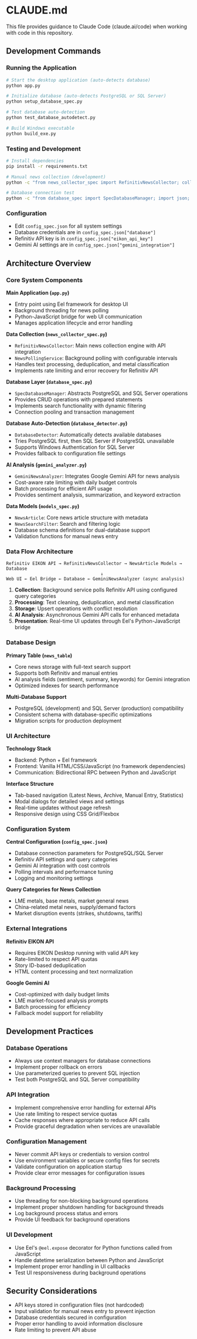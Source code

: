 # CLAUDE.md

This file provides guidance to Claude Code (claude.ai/code) when working with code in this repository.

## Development Commands

### Running the Application
```bash
# Start the desktop application (auto-detects database)
python app.py

# Initialize database (auto-detects PostgreSQL or SQL Server)
python setup_database_spec.py

# Test database auto-detection
python test_database_autodetect.py

# Build Windows executable
python build_exe.py
```

### Testing and Development
```bash
# Install dependencies
pip install -r requirements.txt

# Manual news collection (development)
python -c "from news_collector_spec import RefinitivNewsCollector; collector = RefinitivNewsCollector(); collector.collect_news()"

# Database connection test
python -c "from database_spec import SpecDatabaseManager; import json; config = json.load(open('config_spec.json')); db = SpecDatabaseManager(config['database']); print('Connected:', db.test_connection())"
```

### Configuration
- Edit `config_spec.json` for all system settings
- Database credentials are in `config_spec.json["database"]`
- Refinitiv API key is in `config_spec.json["eikon_api_key"]`
- Gemini AI settings are in `config_spec.json["gemini_integration"]`

## Architecture Overview

### Core System Components

**Main Application (`app.py`)**
- Entry point using Eel framework for desktop UI
- Background threading for news polling
- Python-JavaScript bridge for web UI communication
- Manages application lifecycle and error handling

**Data Collection (`news_collector_spec.py`)**
- `RefinitivNewsCollector`: Main news collection engine with API integration
- `NewsPollingService`: Background polling with configurable intervals
- Handles text processing, deduplication, and metal classification
- Implements rate limiting and error recovery for Refinitiv API

**Database Layer (`database_spec.py`)**
- `SpecDatabaseManager`: Abstracts PostgreSQL and SQL Server operations
- Provides CRUD operations with prepared statements
- Implements search functionality with dynamic filtering
- Connection pooling and transaction management

**Database Auto-Detection (`database_detector.py`)**
- `DatabaseDetector`: Automatically detects available databases
- Tries PostgreSQL first, then SQL Server if PostgreSQL unavailable
- Supports Windows Authentication for SQL Server
- Provides fallback to configuration file settings

**AI Analysis (`gemini_analyzer.py`)**
- `GeminiNewsAnalyzer`: Integrates Google Gemini API for news analysis
- Cost-aware rate limiting with daily budget controls
- Batch processing for efficient API usage
- Provides sentiment analysis, summarization, and keyword extraction

**Data Models (`models_spec.py`)**
- `NewsArticle`: Core news article structure with metadata
- `NewsSearchFilter`: Search and filtering logic
- Database schema definitions for dual-database support
- Validation functions for manual news entry

### Data Flow Architecture

```
Refinitiv EIKON API → RefinitivNewsCollector → NewsArticle Models → Database
                                    ↓
Web UI ← Eel Bridge ← Database ← GeminiNewsAnalyzer (async analysis)
```

1. **Collection**: Background service polls Refinitiv API using configured query categories
2. **Processing**: Text cleaning, deduplication, and metal classification
3. **Storage**: Upsert operations with conflict resolution
4. **AI Analysis**: Asynchronous Gemini API calls for enhanced metadata
5. **Presentation**: Real-time UI updates through Eel's Python-JavaScript bridge

### Database Design

**Primary Table (`news_table`)**
- Core news storage with full-text search support
- Supports both Refinitiv and manual entries
- AI analysis fields (sentiment, summary, keywords) for Gemini integration
- Optimized indexes for search performance

**Multi-Database Support**
- PostgreSQL (development) and SQL Server (production) compatibility
- Consistent schema with database-specific optimizations
- Migration scripts for production deployment

### UI Architecture

**Technology Stack**
- Backend: Python + Eel framework
- Frontend: Vanilla HTML/CSS/JavaScript (no framework dependencies)
- Communication: Bidirectional RPC between Python and JavaScript

**Interface Structure**
- Tab-based navigation (Latest News, Archive, Manual Entry, Statistics)
- Modal dialogs for detailed views and settings
- Real-time updates without page refresh
- Responsive design using CSS Grid/Flexbox

### Configuration System

**Central Configuration (`config_spec.json`)**
- Database connection parameters for PostgreSQL/SQL Server
- Refinitiv API settings and query categories
- Gemini AI integration with cost controls
- Polling intervals and performance tuning
- Logging and monitoring settings

**Query Categories for News Collection**
- LME metals, base metals, market general news
- China-related metal news, supply/demand factors
- Market disruption events (strikes, shutdowns, tariffs)

### External Integrations

**Refinitiv EIKON API**
- Requires EIKON Desktop running with valid API key
- Rate-limited to respect API quotas
- Story ID-based deduplication
- HTML content processing and text normalization

**Google Gemini AI**
- Cost-optimized with daily budget limits
- LME market-focused analysis prompts
- Batch processing for efficiency
- Fallback model support for reliability

## Development Practices

### Database Operations
- Always use context managers for database connections
- Implement proper rollback on errors
- Use parameterized queries to prevent SQL injection
- Test both PostgreSQL and SQL Server compatibility

### API Integration
- Implement comprehensive error handling for external APIs
- Use rate limiting to respect service quotas
- Cache responses where appropriate to reduce API calls
- Provide graceful degradation when services are unavailable

### Configuration Management
- Never commit API keys or credentials to version control
- Use environment variables or secure config files for secrets
- Validate configuration on application startup
- Provide clear error messages for configuration issues

### Background Processing
- Use threading for non-blocking background operations
- Implement proper shutdown handling for background threads
- Log background process status and errors
- Provide UI feedback for background operations

### UI Development
- Use Eel's `@eel.expose` decorator for Python functions called from JavaScript
- Handle datetime serialization between Python and JavaScript
- Implement proper error handling in UI callbacks
- Test UI responsiveness during background operations

## Security Considerations

- API keys stored in configuration files (not hardcoded)
- Input validation for manual news entry to prevent injection
- Database credentials secured in configuration
- Proper error handling to avoid information disclosure
- Rate limiting to prevent API abuse